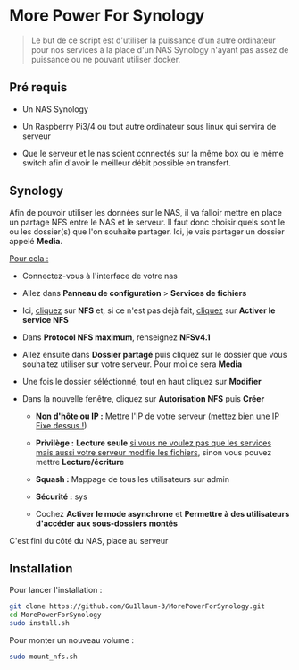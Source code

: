 # More Power For Synology

> Le but de ce script est d'utiliser la puissance d'un autre ordinateur pour nos services à la place d'un NAS Synology n'ayant pas assez de puissance ou ne pouvant utiliser docker.

## Pré requis

- Un NAS Synology
  
- Un Raspberry Pi3/4 ou tout autre ordinateur sous linux qui servira de serveur
  
- Que le serveur et le nas soient connectés sur la même box ou le même switch afin d'avoir le meilleur débit possible en transfert.
  

## Synology

Afin de pouvoir utiliser les données sur le NAS, il va falloir mettre en place un partage NFS entre le NAS et le serveur. Il faut donc choisir quels sont le ou les dossier(s) que l'on souhaite partager. Ici, je vais partager un dossier appelé **Media**.

<u>Pour cela :</u>

- Connectez-vous à l'interface de votre nas
  
- Allez dans **Panneau de configuration** > **Services de fichiers**
  
- Ici, <u>cliquez</u> sur **NFS** et, si ce n'est pas déjà fait, <u>cliquez</u> sur **Activer le service NFS**
  
- Dans **Protocol NFS maximum**, renseignez **NFSv4.1**

- Allez ensuite dans **Dossier partagé** puis cliquez sur le dossier que vous souhaitez utiliser sur votre serveur. Pour moi ce sera **Media**
  
- Une fois le dossier séléctionné, tout en haut cliquez sur **Modifier**
  
- Dans la nouvelle fenêtre, cliquez sur **Autorisation NFS** puis **Créer**
  
  - **Non d'hôte ou IP :** Mettre l'IP de votre serveur (<u>mettez bien une IP Fixe dessus !</u>)
    
  - **Privilège :** **Lecture seule** <u>si vous ne voulez pas que les services mais aussi votre serveur modifie les fichiers</u>, sinon vous pouvez mettre **Lecture/écriture**
    
  - **Squash :** Mappage de tous les utilisateurs sur admin
    
  - **Sécurité :** sys
    
  - Cochez **Activer le mode asynchrone** et **Permettre à des utilisateurs d'accéder aux sous-dossiers montés**

C'est fini du côté du NAS, place au serveur

## Installation
Pour lancer l'installation :
```bash
git clone https://github.com/Gu1llaum-3/MorePowerForSynology.git
cd MorePowerForSynology
sudo install.sh
```

Pour monter un nouveau volume :
```bash
sudo mount_nfs.sh
```
